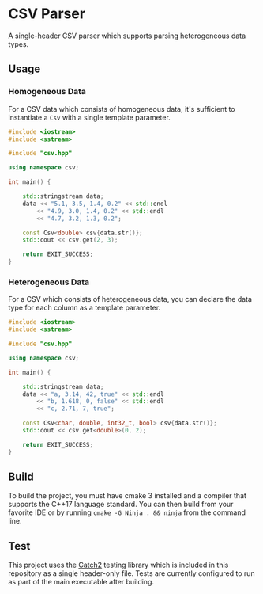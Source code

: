 # CSV Parser

A single-header CSV parser which supports parsing heterogeneous data types.

## Usage

### Homogeneous Data

For a CSV data which consists of homogeneous data, it's sufficient to instantiate a `Csv` with a single template parameter.

```C++
#include <iostream>
#include <sstream>

#include "csv.hpp"

using namespace csv;

int main() {

    std::stringstream data;
    data << "5.1, 3.5, 1.4, 0.2" << std::endl
        << "4.9, 3.0, 1.4, 0.2" << std::endl
        << "4.7, 3.2, 1.3, 0.2";

    const Csv<double> csv{data.str()};
    std::cout << csv.get(2, 3);

    return EXIT_SUCCESS;
}
```

### Heterogeneous Data

For a CSV which consists of heterogeneous data, you can declare the data type for each column as a template parameter.

```C++
#include <iostream>
#include <sstream>

#include "csv.hpp"

using namespace csv;

int main() {

    std::stringstream data;
    data << "a, 3.14, 42, true" << std::endl
        << "b, 1.618, 0, false" << std::endl
        << "c, 2.71, 7, true";

    const Csv<char, double, int32_t, bool> csv{data.str()};
    std::cout << csv.get<double>(0, 2);

    return EXIT_SUCCESS;
}
```

## Build

To build the project, you must have cmake 3 installed and a compiler that supports the C++17 language standard. You can then build from your favorite IDE or by running `cmake -G Ninja . && ninja` from the command line.

## Test

This project uses the [Catch2](https://github.com/catchorg/Catch2) testing library which is included in this repository as a single header-only file. Tests are currently configured to run as part of the main executable after building.
